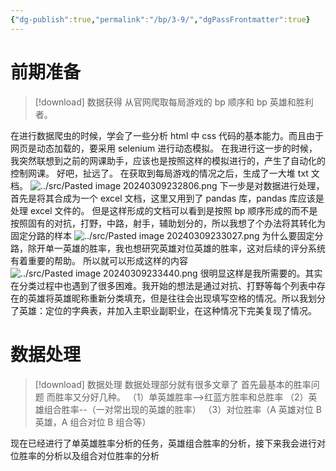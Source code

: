 ```yaml
---
{"dg-publish":true,"permalink":"/bp/3-9/","dgPassFrontmatter":true}
---
```



# 前期准备
>[!download] 数据获得
>从官网爬取每局游戏的 bp 顺序和 bp 英雄和胜利者。

在进行数据爬虫的时候，学会了一些分析 html 中 css 代码的基本能力。而且由于网页是动态加载的，要采用 selenium 进行动态模拟。
在我进行这一步的时候，我突然联想到之前的网课助手，应该也是按照这样的模拟进行的，产生了自动化的控制网课。
好吧，扯远了。
在获取到每局游戏的情况之后，生成了一大堆 txt 文档。
![../src/Pasted image 20240309232806.png](/img/user/src/Pasted%20image%2020240309232806.png)
下一步是对数据进行处理，首先是将其合成为一个 excel 文档，这里又用到了 pandas 库，pandas 库应该是处理 excel 文件的。
但是这样形成的文档可以看到是按照 bp 顺序形成的而不是按照固有的对抗，打野，中路，射手，辅助划分的，所以我想了个办法将其转化为固定分路的样本
![../src/Pasted image 20240309233027.png](/img/user/src/Pasted%20image%2020240309233027.png)
为什么要固定分路，除开单一英雄的胜率，我也想研究英雄对位英雄的胜率，这对后续的评分系统有着重要的帮助。
所以就可以形成这样的内容
![../src/Pasted image 20240309233440.png](/img/user/src/Pasted%20image%2020240309233440.png)
很明显这样是我所需要的。其实在分类过程中也遇到了很多困难。我开始的想法是通过对抗、打野等每个列表中存在的英雄将英雄昵称重新分类填充，但是往往会出现填写空格的情况。所以我划分了英雄：定位的字典表，并加入主职业副职业，在这种情况下完美复现了情况。
# 数据处理
>[!download] 数据处理
>数据处理部分就有很多文章了
>首先最基本的胜率问题
>而胜率又分好几种。
>（1）单英雄胜率——>红蓝方胜率和总胜率
>（2）英雄组合胜率--（一对常出现的英雄的胜率）
>（3）对位胜率（A 英雄对位 B 英雄，A 组合对位 B 组合等）

现在已经进行了单英雄胜率分析的任务，英雄组合胜率的分析，接下来我会进行对位胜率的分析以及组合对位胜率的分析